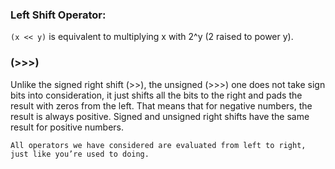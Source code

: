 ### Left Shift Operator: 
```(x << y)``` is equivalent to multiplying x with 2^y (2 raised to power y). 


### (>>>)

Unlike the signed right shift (>>), the unsigned (>>>) one does not take sign bits into consideration, it just shifts all the bits to the right and pads the result with zeros from the left. That means that for negative numbers, the result is always positive. Signed and unsigned right shifts have the same result for positive numbers.

```All operators we have considered are evaluated from left to right, just like you’re used to doing.```

